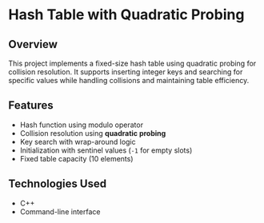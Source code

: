 # Hash Table with Quadratic Probing

## Overview
This project implements a fixed-size hash table using quadratic probing for collision resolution. It supports inserting integer keys and searching for specific values while handling collisions and maintaining table efficiency.

## Features
- Hash function using modulo operator
- Collision resolution using **quadratic probing**
- Key search with wrap-around logic
- Initialization with sentinel values (`-1` for empty slots)
- Fixed table capacity (10 elements)

## Technologies Used
- C++
- Command-line interface
